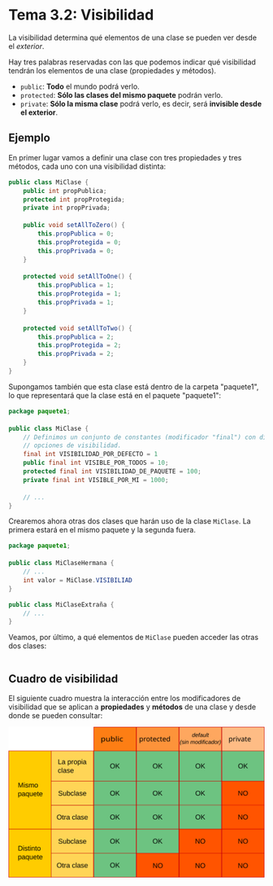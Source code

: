 # Tema 3.2: Visibilidad

La visibilidad determina qué elementos de una clase se pueden ver desde el *exterior*.

Hay tres palabras reservadas con las que podemos indicar qué visibilidad tendrán los elementos de una clase (propiedades y métodos).

* `public`: **Todo** el mundo podrá verlo.
* `protected`: **Sólo las clases del mismo paquete** podrán verlo.
* `private`: **Sólo la misma clase** podrá verlo, es decir, será **invisible desde el exterior**.

## Ejemplo

En primer lugar vamos a definir una clase con tres propiedades y tres métodos, cada uno con una visibilidad distinta:

```java
public class MiClase {
    public int propPublica;
    protected int propProtegida;
    private int propPrivada;

    public void setAllToZero() {
        this.propPublica = 0;
        this.propProtegida = 0;
        this.propPrivada = 0;
    }

    protected void setAllToOne() {
        this.propPublica = 1;
        this.propProtegida = 1;
        this.propPrivada = 1;
    }

    protected void setAllToTwo() {
        this.propPublica = 2;
        this.propProtegida = 2;
        this.propPrivada = 2;
    }
}
```

Supongamos también que esta clase está dentro de la carpeta "paquete1", lo que representará que la clase está en el paquete "paquete1":

```java
package paquete1;

public class MiClase {
    // Definimos un conjunto de constantes (modificador "final") con distintas
    // opciones de visibilidad.
    final int VISIBILIDAD_POR_DEFECTO = 1
    public final int VISIBLE_POR_TODOS = 10;
    protected final int VISIBILIDAD_DE_PAQUETE = 100;
    private final int VISIBLE_POR_MI = 1000;

    // ...
}
```

Crearemos ahora otras dos clases que harán uso de la clase `MiClase`. La primera estará en el mismo paquete y la segunda fuera.

```java
package paquete1;

public class MiClaseHermana {
    // ...
    int valor = MiClase.VISIBILIAD
}
```

```java
public class MiClaseExtraña {
    // ...
}
```

Veamos, por último, a qué elementos de `MiClase` pueden acceder las otras dos clases:

```java


```

## Cuadro de visibilidad

El siguiente cuadro muestra la interacción entre los modificadores de visibilidad que se aplican a **propiedades** y **métodos** de una clase y desde donde se pueden consultar:

![Cuadro sobre los modificadores de visibilidad](./Imagenes/cuadro_visibilidad.svg)

